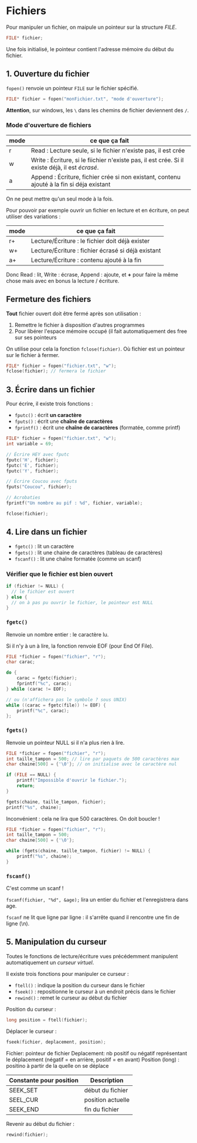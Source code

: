 Fichiers
======

Pour manipuler un fichier, on maipule un pointeur sur la structure *FILE*.

```c
FILE* fichier;
```

Une fois initialisé, le pointeur contient l'adresse mémoire du début du fichier.

## 1. Ouverture du fichier

`fopen()` renvoie un pointeur `FILE` sur le fichier spécifié.

```c
FILE* fichier = fopen("monFichier.txt", "mode d'ouverture");
```

**Attention**, sur windows, les `\` dans les chemins de fichier deviennent des `/`.

### Mode d'ouverture de fichiers
| mode | ce que ça fait |
|---|---|
| r | Read : Lecture seule, si le fichier n'existe pas, il est crée |
| w | Write : Écriture, si le fiichier n'existe pas, il est crée. Si il existe déjà, il est *écrasé*. |
| a | Append : Écriture, fichier crée si non existant, contenu ajouté à la fin si déja existant |

On ne peut mettre qu'un seul mode à la fois.

Pour pouvoir par exemple ouvrir un fichier en lecture et en écriture, on peut utiliser des variations : 

| mode | ce que ça fait |
|---|---|
| r+ | Lecture/Écriture : le fichier doit déjà exister |
| w+ | Lecture/Écriture : fichier écrasé si déjà existant |
| a+ | Lecture/Écriture : contenu ajouté à la fin |

Donc Read : lit, Write : écrase, Append : ajoute, et **+** pour faire la même chose mais avec en bonus la lecture / écriture.

## Fermeture des fichiers

**Tout** fichier ouvert doit être fermé après son utilisation :

1. Remettre le fichier à disposition d'autres programmes
2. Pour libérer l'espace mémoire occupé (il fait automatiquement des free sur ses pointeurs

On utilise pour cela la fonction `fclose(fichier)`. Où fichier est un pointeur sur le fichier à fermer.

```c
FILE* fichier = fopen("fichier.txt", "w");
fclose(fichier); // fermera le fichier
```

## 3. Écrire dans un fichier

Pour écrire, il existe trois fonctions :

-  `fputc()` : écrit **un caractère**
- `fputs()` :  écrit une **chaîne de caractères**
- `fprintf()` : écrit une **chaîne de caractères** (formatée, comme printf)

```c
FILE* fichier = fopen("fichier.txt", "w");
int variable = 69;

// Écrire HEY avec fputc
fputc('H', fichier);
fputc('E', fichier);
fputc('Y', fichier);

// Écrire Coucou avec fputs
fputs("Coucou", fichier);

// Acrobaties
fprintf("Un nombre au pif : %d", fichier, variable);

fclose(fichier);
```

## 4. Lire dans un fichier

- `fgetc()` : lit un caractère
- `fgets()` : lit une chaine de caractères (tableau de caractères)
- `fscanf()` : lit une chaîne formatée (comme un scanf)

### Vérifier que le fichier est bien ouvert
```c
if (fichier != NULL) {
  // le fichier est ouvert
} else {
  // on à pas pu ouvrir le fichier, le pointeur est NULL
}
```

### `fgetc()`
Renvoie un nombre entier : le caractère lu.

Si il n'y à un à lire, la fonction renvoie EOF (pour End Of File).

```c
FILE *fichier = fopen("fichier", "r");
char carac;

do {
	carac = fgetc(fichier);
	fprintf("%c", carac);
} while (carac != EOF);

// ou (n'affichera pas le symbole ? sous UNIX)
while ((carac = fgetc(file)) != EOF) {
    printf("%c", carac);
};
```


### `fgets()`

Renvoie un pointeur NULL si il n'a plus rien à lire.

```c
FILE *fichier = fopen("fichier", "r");
int taille_tampon = 500; // lire par paquets de 500 caractères max
char chaine[500] = {'\0'}; // on initialise avec le caractère nul

if (FILE == NULL) {
	printf("Impossible d'ouvrir le fichier.");
	return;
}

fgets(chaine, taille_tampon, fichier);
printf("%s", chaine);
```

Inconvénient : cela ne lira que 500 caractères. On doit boucler !

```c
FILE *fichier = fopen("fichier", "r");
int taille_tampon = 500;
char chaine[500] = {'\0'};

while (fgets(chaine, taille_tampon, fichier) != NULL) {
    printf("%s", chaine);
}
```

### `fscanf()`

C'est comme un scanf !

`fscanf(fichier, "%d", &age);` lira un entier du fichier et l'enregistrera dans age.

`fscanf` ne lit que ligne par ligne : il s'arrête quand il rencontre une fin de ligne (\n).


## 5. Manipulation du curseur

Toutes le fonctions de lecture/écriture vues précédemment manipulent automatiquement un *curseur virtuel*.

Il existe trois fonctions pour manipuler ce curseur : 

- `ftell()` : indique la position du curseur dans le fichier
- `fseek()` : repositionne le curseur à un endroit précis dans le fichier
- `rewind()` : remet le curseur au début du fichier

Position du curseur :
```c
long position = ftell(fichier);
```

Déplacer le curseur :
```c
fseek(fichier, deplacement, position);
```
Fichier: pointeur de fichier
Deplacement: nb positif ou négatif représentant le déplacement (négatif = en arrière, positif = en avant)
Position (long) : positino à partir de la quelle on se déplace

| Constante pour position | Description |
| -- | -- |
| SEEK_SET | début du fichier |
| SEEL_CUR | position actuelle |
| SEEK_END| fin du fichier |

Revenir au début du fichier :
```c
rewind(fichier); 
```

